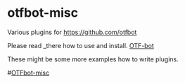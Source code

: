 # otfbot-misc
Various plugins for https://github.com/otfbot

Please read _there how to use and install.
[OTF-bot](https://github.com/otfbot/otfbot)

These might be some more examples how to write plugins.

#[OTFbot-misc](https://github.com/raeTen/otfbot-misc/wiki)